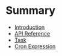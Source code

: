 # Summary

* [Introduction](README.md)
* [API Reference](api-reference.md)
* [Task](task.md)
* [Cron Expression](cron-expression.md)


